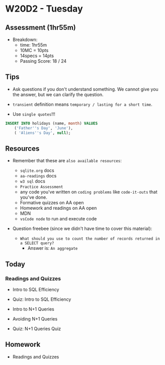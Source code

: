 # W20D2 - Tuesday

## Assessment (1hr55m)
- Breakdown:
  - time: 1hr55m
  - 10MC = 10pts 
  - 14specs = 14pts
  - Passing Score: 18 / 24

## Tips
- Ask questions if you don't understand something. We cannot give you the answer, but we can clarify the question.
- `transient` definition means `temporary / lasting for a short time`.

- Use `single quotes`!!!
```sql
INSERT INTO holidays (name, month) VALUES
    ('Father''s Day', 'June'),
    ( 'Aliens''s Day', null);
```

## Resources 
- Remember that these are `also available resources`:
  - `sqlite.org` docs
  - `aa-readings` docs
  - `w3 sql` docs
  - `Practice Assessment`
  - any code you've written on `coding problems` like `code-it-outs` that you've done.
  - Formative quizzes on AA open
  - Homework and readings on AA open
  - MDN
  - `vsCode node` to run and execute code


- Question freebee (since we didn't have time to cover this material):
  - `What should you use to count the number of records returned in a SELECT query?`
    - Answer is: `An aggregate`


## Today

### Readings and Quizzes
- Intro to SQL Efficiency
- Quiz: Intro to SQL Efficiency

- Intro to N+1 Queries
- Avoiding N+1 Queries
- Quiz: N+1 Queries Quiz

## Homework
- Readings and Quizzes